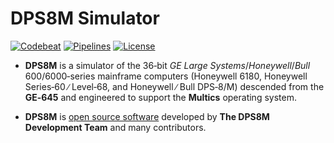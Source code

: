 <!-- SPDX-License-Identifier: FSFAP -->
<!-- scspell-id: 234ac36d-f778-11ec-8863-80ee73e9b8e7 -->
<!-- Copyright (c) 2006-2022 The DPS8M Development Team
     Copying and distribution of this file, with or without modification,
     are permitted in any medium without royalty provided the copyright
     notice and this notice are preserved.  This file is offered "AS-IS",
     without any warranty. -->

# DPS8M Simulator

[![Codebeat](https://codebeat.co/badges/8aca1218-e280-4e0d-86c4-692cd70e384a)](https://codebeat.co/projects/gitlab-com-dps8m-dps8m-master)
[![Pipelines](https://gitlab.com/dps8m/dps8m/badges/master/pipeline.svg?ignore_skipped=true)](https://gitlab.com/dps8m/dps8m/pipelines/latest/)
[![License](https://app.fossa.com/api/projects/git%2Bgitlab.com%2Fdps8m%2Fdps8m.svg?type=shield)](https://app.fossa.com/projects/git%2Bgitlab.com%2Fdps8m%2Fdps8m?ref=badge_shield)

 - **DPS8M** is a simulator of the 36‑bit _GE Large Systems_/_Honeywell_/_Bull_
   600/6000‑series mainframe computers (Honeywell 6180, Honeywell Series‑60 ∕ Level‑68,
   and Honeywell ∕ Bull DPS‑8/M) descended from the **GE‑645** and engineered to
   support the **Multics** operating system.

 - **DPS8M** is [open source software](LICENSE.md) developed by
   **The DPS8M Development Team** and many contributors.
